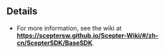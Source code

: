 ## Details
- For more information, see the wiki at **https://sceptersw.github.io/Scepter-Wiki/#/zh-cn/ScepterSDK/BaseSDK**.
